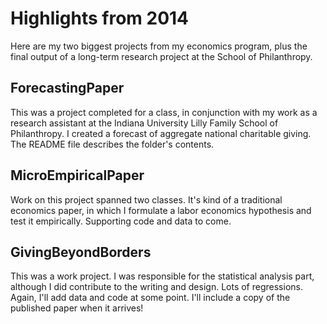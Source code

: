 # Highlights from 2014

Here are my two biggest projects from my economics program, plus the final output of a long-term research project at the School of Philanthropy. 

## ForecastingPaper
This was a project completed for a class, in conjunction with my work as a research assistant at the Indiana University Lilly Family School of Philanthropy. I created a forecast of aggregate national charitable giving. The README file describes the folder's contents.

## MicroEmpiricalPaper
Work on this project spanned two classes. It's kind of a traditional economics paper, in which I formulate a labor economics hypothesis and test it empirically. Supporting code and data to come.

## GivingBeyondBorders
This was a work project. I was responsible for the statistical analysis part, although I did contribute to the writing and design. Lots of regressions. Again, I'll add data and code at some point. I'll include a copy of the published paper when it arrives!
